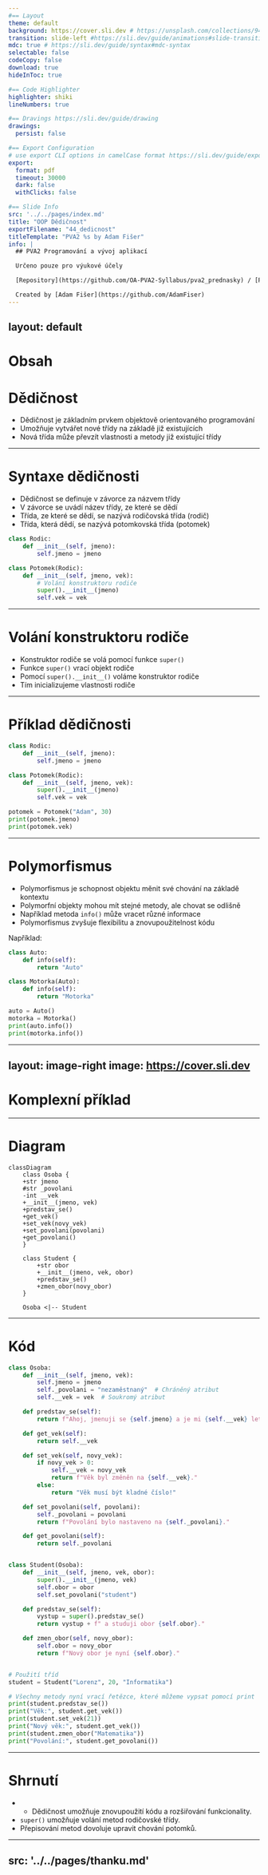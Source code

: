 ```yaml
---
#== Layout
theme: default
background: https://cover.sli.dev # https://unsplash.com/collections/94734566/slidev
transition: slide-left #https://sli.dev/guide/animations#slide-transitions
mdc: true # https://sli.dev/guide/syntax#mdc-syntax
selectable: false
codeCopy: false
download: true
hideInToc: true

#== Code Highlighter
highlighter: shiki
lineNumbers: true

#== Dravings https://sli.dev/guide/drawing
drawings:
  persist: false

#== Export Configuration
# use export CLI options in camelCase format https://sli.dev/guide/exporting.html
export:
  format: pdf
  timeout: 30000
  dark: false
  withClicks: false

#== Slide Info
src: '../../pages/index.md'
title: "OOP Dědičnost"
exportFilename: "44_dedicnost"
titleTemplate: "PVA2 %s by Adam Fišer"
info: |
  ## PVA2 Programování a vývoj aplikací

  Určeno pouze pro výukové účely

  [Repository](https://github.com/OA-PVA2-Syllabus/pva2_prednasky) / [Prezentace](https://oa-pva2-syllabus.github.io/pva2_prednasky/)

  Created by [Adam Fišer](https://github.com/AdamFiser)
---
```

layout: default
---

#  Obsah

<Toc :columns="2" minDepth="1" maxDepth="1"></Toc>
---

# Dědičnost

- Dědičnost je základním prvkem objektově orientovaného programování
- Umožňuje vytvářet nové třídy na základě již existujících
- Nová třída může převzít vlastnosti a metody již existující třídy

---

# Syntaxe dědičnosti

- Dědičnost se definuje v závorce za názvem třídy
- V závorce se uvádí název třídy, ze které se dědí
- Třída, ze které se dědí, se nazývá rodičovská třída (rodič)
- Třída, která dědí, se nazývá potomkovská třída (potomek)

```python
class Rodic:
    def __init__(self, jmeno):
        self.jmeno = jmeno
```

```python
class Potomek(Rodic):
    def __init__(self, jmeno, vek):
        # Volání konstruktoru rodiče
        super().__init__(jmeno)
        self.vek = vek
```

---

# Volání konstruktoru rodiče

- Konstruktor rodiče se volá pomocí funkce `super()`
- Funkce `super()` vrací objekt rodiče
- Pomocí `super().__init__()` voláme konstruktor rodiče
- Tím inicializujeme vlastnosti rodiče

---

# Příklad dědičnosti

```python
class Rodic:
    def __init__(self, jmeno):
        self.jmeno = jmeno
```

```python
class Potomek(Rodic):
    def __init__(self, jmeno, vek):
        super().__init__(jmeno)
        self.vek = vek
```

```python
potomek = Potomek("Adam", 30)
print(potomek.jmeno)
print(potomek.vek)
```

---

# Polymorfismus

- Polymorfismus je schopnost objektu měnit své chování na základě kontextu
- Polymorfní objekty mohou mít stejné metody, ale chovat se odlišně
- Například metoda `info()` může vracet různé informace
- Polymorfismus zvyšuje flexibilitu a znovupoužitelnost kódu


Například:

```python
class Auto:
    def info(self):
        return "Auto"
```

```python
class Motorka(Auto):
    def info(self):
        return "Motorka"
```

```python
auto = Auto()
motorka = Motorka()
print(auto.info())
print(motorka.info())
```

---
layout: image-right
image: https://cover.sli.dev
---

# Komplexní příklad

---

# Diagram
```mermaid {theme: 'default', scale: 0.8}
classDiagram
    class Osoba {
    +str jmeno
    #str _povolani
    -int __vek
    +__init__(jmeno, vek)
    +predstav_se()
    +get_vek()
    +set_vek(novy_vek)
    +set_povolani(povolani)
    +get_povolani()
    }

    class Student {
        +str obor
        +__init__(jmeno, vek, obor)
        +predstav_se()
        +zmen_obor(novy_obor)
    }

    Osoba <|-- Student
```

---

# Kód

```python {*|1|2-5|7-8|10-25|28-32|34-40|7-8,34-36|43-52}{maxHeight:'400px'}
class Osoba:
    def __init__(self, jmeno, vek):
        self.jmeno = jmeno
        self._povolani = "nezaměstnaný"  # Chráněný atribut
        self.__vek = vek  # Soukromý atribut

    def predstav_se(self):
        return f"Ahoj, jmenuji se {self.jmeno} a je mi {self.__vek} let."

    def get_vek(self):
        return self.__vek

    def set_vek(self, novy_vek):
        if novy_vek > 0:
            self.__vek = novy_vek
            return f"Věk byl změněn na {self.__vek}."
        else:
            return "Věk musí být kladné číslo!"

    def set_povolani(self, povolani):
        self._povolani = povolani
        return f"Povolání bylo nastaveno na {self._povolani}."

    def get_povolani(self):
        return self._povolani


class Student(Osoba):
    def __init__(self, jmeno, vek, obor):
        super().__init__(jmeno, vek)
        self.obor = obor
        self.set_povolani("student")

    def predstav_se(self):
        vystup = super().predstav_se()
        return vystup + f" a studuji obor {self.obor}."

    def zmen_obor(self, novy_obor):
        self.obor = novy_obor
        return f"Nový obor je nyní {self.obor}."


# Použití tříd
student = Student("Lorenz", 20, "Informatika")

# Všechny metody nyní vrací řetězce, které můžeme vypsat pomocí print
print(student.predstav_se())
print("Věk:", student.get_vek())
print(student.set_vek(21))
print("Nový věk:", student.get_vek())
print(student.zmen_obor("Matematika"))
print("Povolání:", student.get_povolani())
```

---

# Shrnutí

- - Dědičnost umožňuje znovupoužití kódu a rozšiřování funkcionality.
- `super()` umožňuje volání metod rodičovské třídy.
- Přepisování metod dovoluje upravit chování potomků.



---
src: '../../pages/thanku.md'
---